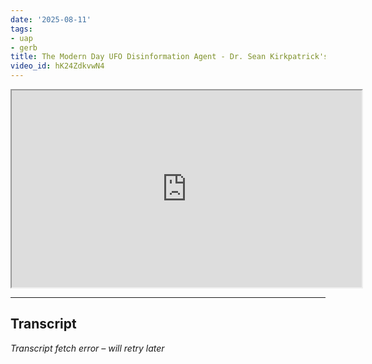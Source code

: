 ```yaml
---
date: '2025-08-11'
tags:
- uap
- gerb
title: The Modern Day UFO Disinformation Agent - Dr. Sean Kirkpatrick's Lies
video_id: hK24ZdkvwN4
---
```


<iframe width="560" height="315" src="https://www.youtube.com/embed/hK24ZdkvwN4" allowfullscreen></iframe>

---

## Transcript
*Transcript fetch error – will retry later*